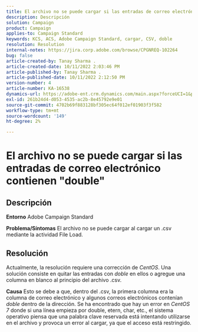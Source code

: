 ```yaml
---
title: El archivo no se puede cargar si las entradas de correo electrónico contienen "double"
description: Descripción
solution: Campaign
product: Campaign
applies-to: Campaign Standard
keywords: KCS, ACS, Adobe Campaign Standard, cargar, CSV, doble
resolution: Resolution
internal-notes: https://jira.corp.adobe.com/browse/CPGNREQ-102264
bug: false
article-created-by: Tanay Sharma .
article-created-date: 10/11/2022 2:03:46 PM
article-published-by: Tanay Sharma .
article-published-date: 10/11/2022 2:12:50 PM
version-number: 4
article-number: KA-16538
dynamics-url: https://adobe-ent.crm.dynamics.com/main.aspx?forceUCI=1&pagetype=entityrecord&etn=knowledgearticle&id=323d0582-6d49-ed11-bba2-0022480868ff
exl-id: 261b24d4-d053-4535-ac2b-8e45792e9e01
source-git-commit: 4702b69f883128bf305ec64f012ef01903f3f582
workflow-type: tm+mt
source-wordcount: '149'
ht-degree: 2%

---
```


# El archivo no se puede cargar si las entradas de correo electrónico contienen &quot;double&quot;

## Descripción

<b>Entorno</b>
Adobe Campaign Standard


<b>Problema/Síntomas</b>
El archivo no se puede cargar al cargar un .csv mediante la actividad File Load.


## Resolución


Actualmente, la resolución requiere una corrección de *CentOS*. Una solución consiste en quitar las entradas con *doble* en ellos o agregue una columna en blanco al principio del archivo .csv.


<b>Causa</b>
Esto se debe a que, dentro del .csv, la primera columna era la columna de correo electrónico y algunos correos electrónicos contenían *doble* dentro de la dirección. Se ha encontrado que hay un error en *CentOS 7* donde si una línea empieza por double, etern, char, etc., el sistema operativo piensa que una palabra clave reservada está intentando utilizarse en el archivo y provoca un error al cargar, ya que el acceso está restringido.
